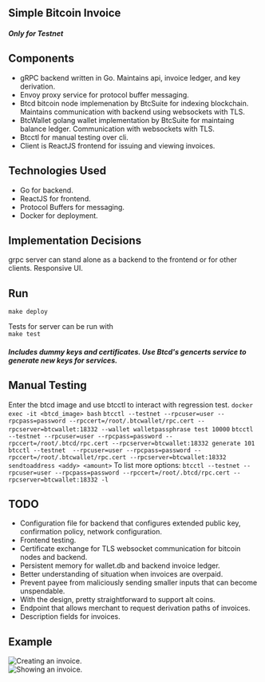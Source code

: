 ## Simple Bitcoin Invoice
##### Only for Testnet

## Components
* gRPC backend written in Go. Maintains api, invoice ledger, and key derivation.
* Envoy proxy service for protocol buffer messaging.
* Btcd bitcoin node implemenation by BtcSuite for indexing blockchain. Maintains communication with backend using websockets with TLS.
* BtcWallet golang wallet implementation by BtcSuite for maintaing balance ledger. Communication with websockets with TLS.
* Btcctl for manual testing over cli.
* Client is ReactJS frontend for issuing and viewing invoices.

## Technologies Used
* Go for backend.
* ReactJS for frontend.
* Protocol Buffers for messaging.
* Docker for deployment.

## Implementation Decisions
grpc server can stand alone as a backend to the frontend or for other clients.
Responsive UI.

## Run
```make deploy```

Tests for server can be run with <br>
```make test```

##### Includes dummy keys and certificates. Use Btcd's gencerts service to generate new keys for services.

## Manual Testing
Enter the btcd image and use btcctl to interact with regression test.
```docker exec -it <btcd_image> bash```
```btcctl --testnet --rpcuser=user --rpcpass=password --rpccert=/root/.btcwallet/rpc.cert --rpcserver=btcwallet:18332 --wallet walletpassphrase test 10000```
```btcctl --testnet --rpcuser=user --rpcpass=password --rpccert=/root/.btcd/rpc.cert --rpcserver=btcwallet:18332 generate 101```
```btcctl --testnet  --rpcuser=user --rpcpass=password --rpccert=/root/.btcwallet/rpc.cert --rpcserver=btcwallet:18332  sendtoaddress <addy> <amount>```
To list more options:
```btcctl --testnet --rpcuser=user --rpcpass=password --rpccert=/root/.btcd/rpc.cert --rpcserver=btcwallet:18332 -l```

## TODO
* Configuration file for backend that configures extended public key, confirmation policy, network configuration.
* Frontend testing.
* Certificate exchange for TLS websocket communication for bitcoin nodes and backend.
* Persistent memory for wallet.db and backend invoice ledger.
* Better understanding of situation when invoices are overpaid.
* Prevent payee from maliciously sending smaller inputs that can become unspendable.
* With the design, pretty straightforward to support alt coins.
* Endpoint that allows merchant to request derivation paths of invoices.
* Description fields for invoices.

## Example
![Creating an invoice.](docs/misc/createinvoice.png "Creating an invoice.")
<br>
![Showing an invoice.](docs/misc/showinvoice.png "Showing an invoice.")

